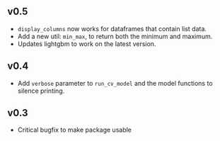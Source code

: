## v0.5

* `display_columns` now works for dataframes that contain list data.
* Add a new util: `min_max`, to return both the minimum and maximum.
* Updates lightgbm to work on the latest version.

## v0.4

* Add `verbose` parameter to `run_cv_model` and the model functions to silence printing.

## v0.3

* Critical bugfix to make package usable
